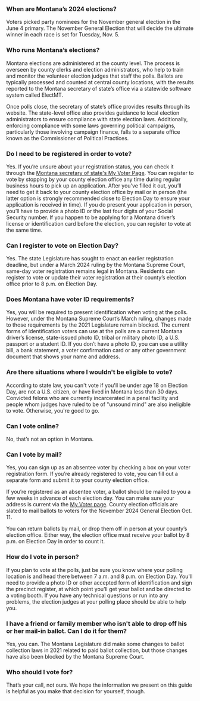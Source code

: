 ### When are Montana’s 2024 elections?

Voters picked party nominees for the November general election in the June 4 primary. The November General Election that will decide the ultimate winner in each race is set for Tuesday, Nov. 5.

### Who runs Montana’s elections?

Montana elections are administered at the county level. The process is overseen by county clerks and election administrators, who help to train and monitor the volunteer election judges that staff the polls. Ballots are typically processed and counted at central county locations, with the results reported to the Montana secretary of state’s office via a statewide software system called ElectMT.

Once polls close, the secretary of state’s office provides results through its website. The state-level office also provides guidance to local election administrators to ensure compliance with state election laws. Additionally, enforcing compliance with some laws governing political campaigns, particularly those involving campaign finance, falls to a separate office known as the Commissioner of Political Practices.

### Do I need to be registered in order to vote?

Yes. If you’re unsure about your registration status, you can check it through the [Montana secretary of state's My Voter Page](https://app.mt.gov/voterinfo/).
You can register to vote by stopping by your county election office any time during regular business hours to pick up an application. After you’ve filled it out, you’ll need to get it back to your county election office by mail or in person (the latter option is strongly recommended close to Election Day to ensure your application is received in time). If you do present your application in person, you’ll have to provide a photo ID or the last four digits of your Social Security number. If you happen to be applying for a Montana driver’s license or identification card before the election, you can register to vote at the same time.

### Can I register to vote on Election Day?

Yes. The state Legislature has sought to enact an earlier registration deadline, but under a March 2024 ruling by the Montana Supreme Court, same-day voter registration remains legal in Montana. Residents can register to vote or update their voter registration at their county’s election office prior to 8 p.m. on Election Day.

### Does Montana have voter ID requirements?

Yes, you will be required to present identification when voting at the polls. However, under the Montana Supreme Court’s March ruling, changes made to those requirements by the 2021 Legislature remain blocked. The current forms of identification voters can use at the polls are a current Montana driver’s license, state-issued photo ID, tribal or military photo ID, a U.S. passport or a student ID. If you don’t have a photo ID, you can use a utility bill, a bank statement, a voter confirmation card or any other government document that shows your name and address.

### Are there situations where I wouldn't be eligible to vote?

According to state law, you can't vote if you'll be under age 18 on Election Day, are not a U.S. citizen, or have lived in Montana less than 30 days. Convicted felons who are currently incarcerated in a penal facility and people whom judges have ruled to be of "unsound mind" are also ineligible to vote. Otherwise, you're good to go.

### Can I vote online?

No, that’s not an option in Montana.

### Can I vote by mail?

Yes, you can sign up as an absentee voter by checking a box on your voter registration form. If you’re already registered to vote, you can fill out a separate form and submit it to your county election office.

If you’re registered as an absentee voter, a ballot should be mailed to you a few weeks in advance of each election day. You can make sure your address is current via the [My Voter page](https://app.mt.gov/voterinfo/). County election officials are slated to mail ballots to voters for the November 2024 General Election Oct. 11.

You can return ballots by mail, or drop them off in person at your county’s election office. Either way, the election office must receive your ballot by 8 p.m. on Election Day in order to count it.

### How do I vote in person?

If you plan to vote at the polls, just be sure you know where your polling location is and head there between 7 a.m. and 8 p.m. on Election Day. You'll need to provide a photo ID or other accepted form of identification and sign the precinct register, at which point you’ll get your ballot and be directed to a voting booth. If you have any technical questions or run into any problems, the election judges at your polling place should be able to help you.

### I have a friend or family member who isn't able to drop off his or her mail-in ballot. Can I do it for them?
Yes, you can. The Montana Legislature did make some changes to ballot collection laws in 2021 related to paid ballot collection, but those changes have also been blocked by the Montana Supreme Court.

### Who should I vote for?

That’s your call, not ours. We hope the information we present on this guide is helpful as you make that decision for yourself, though.
